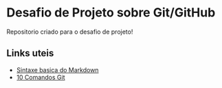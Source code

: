 # Desafio de Projeto sobre Git/GitHub
Repositorio criado para o desafio de projeto!

## Links uteis
- [Sintaxe basica do Markdown](https://www.markdownguide.org/basic-syntax/) 
- [10 Comandos Git](https://www.freecodecamp.org/portuguese/news/10-comandos-do-git-que-todo-desenvolvedor-deveria-conhecer/)
